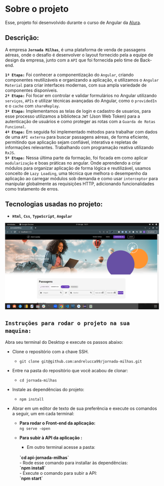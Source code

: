 # Sobre o projeto

Esse, projeto foi desenvolvido durante o curso de Angular da <a href="https://www.alura.com.br/" target="_blank">Alura</a>.

## Descrição:

A empresa <strong>`Jornada Milhas`</strong>, é uma plataforma de venda de passagens aéreas, onde o desafio é desenvolver o layout fornecido pela a equipe de design da empresa, junto com a `API` que foi fornecida pelo time de Back-end.<br />

<strong>`1º Etapa:`</strong> Foi conhecer a componentização do `Angular`, criando componentes reutilizáveis e organizando a aplicação, e utilizamos o `Angular Material` para criar interfaces modernas, com sua ampla variedade de componentes disponíveis.<br /> <strong>`2º Etapa:`</strong> Foi focar em controlar e validar formulários no Angular utilizando `serviços`, `APIs` e utilizar técnicas avançadas do Angular, como o `providedIn` e o `cache` com `shareReplay`.<br />
<strong>`3º Etapa:`</strong> Implementamos as telas de login e cadastro de usuarios, para esse processo utilizamos a biblioteca `JWT` (Json Web Token) para a autenticação de usuários e como proteger as rotas com a `Guarda de Rotas Funcional`.
<br />
<strong>`4º Etapa:`</strong> Em seguida foi implementado métodos para trabalhar com dados de uma `API externa` para buscar passagens aéreas, de forma eficiente, permitindo que aplicação sejam confiável, interativa e repletas de informações relevantes. Trabalhando com programação reativa utilizando `RxJS`.
<br />
<strong>`5º Etapa:`</strong> Nessa última parte da formação, foi focada em como aplicar `modularização` e boas práticas no angular. Onde aprendendo a criar módulos para organizar aplicação de forma lógica e reutilizável, usamos conceito de `Lazy Loading`, uma técnica que melhora o desempenho da aplicação ao carregar módulos sob demanda e como usar `interceptor` para manipular globalmente as requisições HTTP, adicionando funcionalidades como tratamento de erros.

## Tecnologias usadas no projeto:

- <strong>`Html`</strong>, <strong>`Css`</strong>, <strong>`TypeScript`</strong>, <strong>`Angular`</strong>

<img src="./src/assets/imagens/jornada-milhas.png" alt="imagens">

## `Instruções para rodar o projeto na sua maquina:`

Abra seu terminal do Desktop e execute os passos abaixo:

- Clone o repositório com a chave SSH.
  - `git clone git@github.com:andrelucca99/jornada-milhas.git`
- Entre na pasta do repositório que você acabou de clonar:
  - `cd jornada-milhas`
- Instale as dependências do projeto:

  - `npm install`

- Abrar em um editor de texto de sua preferência e execute os comandos a seguir, um em cada terminal:

  - <strong>Para rodar o Front-end da aplicação: <br /></strong> `ng serve -open`

  - <strong>Para subir à API da aplicação :</strong>
    <br />
    - Em outro terminal acesse a pasta:
    <br />
    <strong>`cd api-jornada-milhas`</strong> <br />
    - Rode esse comando para installar às dependências:
    <br />
    <strong>`npm install`</strong>
    <br />
    - Execute o comando para subir a API:
    <br />
    <strong>`npm start`</strong>
